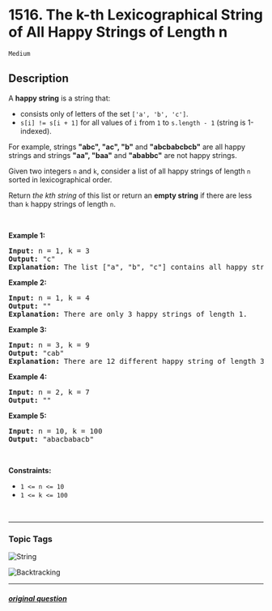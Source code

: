 # 1516. The k-th Lexicographical String of All Happy Strings of Length n

`Medium`

## Description

<p>A <strong>happy string</strong> is a string that:</p>

<ul>
	<li>consists only of letters of the set <code>[&#39;a&#39;, &#39;b&#39;, &#39;c&#39;]</code>.</li>
	<li><code>s[i] != s[i + 1]</code>&nbsp;for all values of <code>i</code> from <code>1</code> to <code>s.length - 1</code> (string is 1-indexed).</li>
</ul>

<p>For example, strings <strong>&quot;abc&quot;, &quot;ac&quot;, &quot;b&quot;</strong> and <strong>&quot;abcbabcbcb&quot;</strong> are all happy strings and strings <strong>&quot;aa&quot;, &quot;baa&quot;</strong> and&nbsp;<strong>&quot;ababbc&quot;</strong> are not happy strings.</p>

<p>Given two integers <code>n</code> and <code>k</code>, consider a list of all happy strings of length <code>n</code> sorted in lexicographical order.</p>

<p>Return <em>the kth string</em> of this list or return an <strong>empty string</strong>&nbsp;if there are less than <code>k</code> happy strings of length <code>n</code>.</p>

<p>&nbsp;</p>
<p><strong>Example 1:</strong></p>

<pre>
<strong>Input:</strong> n = 1, k = 3
<strong>Output:</strong> &quot;c&quot;
<strong>Explanation:</strong> The list [&quot;a&quot;, &quot;b&quot;, &quot;c&quot;] contains all happy strings of length 1. The third string is &quot;c&quot;.
</pre>

<p><strong>Example 2:</strong></p>

<pre>
<strong>Input:</strong> n = 1, k = 4
<strong>Output:</strong> &quot;&quot;
<strong>Explanation:</strong> There are only 3 happy strings of length 1.
</pre>

<p><strong>Example 3:</strong></p>

<pre>
<strong>Input:</strong> n = 3, k = 9
<strong>Output:</strong> &quot;cab&quot;
<strong>Explanation:</strong> There are 12 different happy string of length 3 [&quot;aba&quot;, &quot;abc&quot;, &quot;aca&quot;, &quot;acb&quot;, &quot;bab&quot;, &quot;bac&quot;, &quot;bca&quot;, &quot;bcb&quot;, &quot;cab&quot;, &quot;cac&quot;, &quot;cba&quot;, &quot;cbc&quot;]. You will find the 9th string = &quot;cab&quot;
</pre>

<p><strong>Example 4:</strong></p>

<pre>
<strong>Input:</strong> n = 2, k = 7
<strong>Output:</strong> &quot;&quot;
</pre>

<p><strong>Example 5:</strong></p>

<pre>
<strong>Input:</strong> n = 10, k = 100
<strong>Output:</strong> &quot;abacbabacb&quot;
</pre>

<p>&nbsp;</p>
<p><strong>Constraints:</strong></p>

<ul>
	<li><code>1 &lt;= n &lt;= 10</code></li>
	<li><code>1 &lt;= k &lt;= 100</code></li>
</ul>

<div id="vidyowebrtcscreenshare_is_installed">&nbsp;</div>

---

### Topic Tags

[string]: https://img.shields.io/badge/-String-EF9A9A
[backtracking]: https://img.shields.io/badge/-Backtracking-B39DDB

![String][string]

![Backtracking][backtracking]

---

##### [original question](https://leetcode.com/problems/the-k-th-lexicographical-string-of-all-happy-strings-of-length-n)
